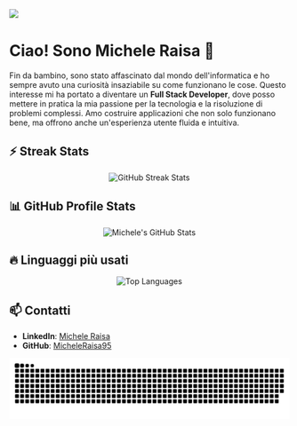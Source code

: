 <img src="https://visitor-badge.laobi.icu/badge?page_id=MicheleRaisa95.MicheleRaisa95" />

# Ciao! Sono Michele Raisa 🚀

Fin da bambino, sono stato affascinato dal mondo dell'informatica e ho sempre avuto una curiosità insaziabile su come funzionano le cose. Questo interesse mi ha portato a diventare un **Full Stack Developer**, dove posso mettere in pratica la mia passione per la tecnologia e la risoluzione di problemi complessi. Amo costruire applicazioni che non solo funzionano bene, ma offrono anche un'esperienza utente fluida e intuitiva.

## ⚡ Streak Stats
<p align="center">
  <img src="https://github-readme-streak-stats.herokuapp.com/?user=MicheleRaisa95&theme=radical" alt="GitHub Streak Stats" />
</p>

## 📊 GitHub Profile Stats
<p align="center">
  <img src="https://github-readme-stats.vercel.app/api?username=MicheleRaisa95&show_icons=true&theme=radical" alt="Michele's GitHub Stats" />
</p>

## 🔥 Linguaggi più usati
<p align="center">
  <img src="https://github-readme-stats.vercel.app/api/top-langs/?username=MicheleRaisa95&layout=compact&theme=radical" alt="Top Languages" />
</p>

## 📫 Contatti
- **LinkedIn**: [Michele Raisa](https://www.linkedin.com/in/micheleraisa)
- **GitHub**: [MicheleRaisa95](https://github.com/MicheleRaisa95)

![Snake animation](https://github.com/MicheleRaisa95/MicheleRaisa95/blob/output/github-contribution-grid-snake.svg)



<!--
**MicheleRaisa95/MicheleRaisa95** is a ✨ _special_ ✨ repository because its `README.md` (this file) appears on your GitHub profile.

Here are some ideas to get you started:

- 🔭 I’m currently working on ...
- 🌱 I’m currently learning ...
- 👯 I’m looking to collaborate on ...
- 🤔 I’m looking for help with ...
- 💬 Ask me about ...
- 📫 How to reach me: ...
- 😄 Pronouns: ...
- ⚡ Fun fact: ...
-->
